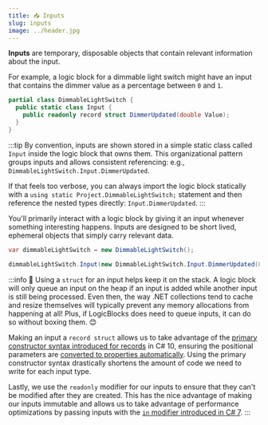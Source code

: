 ```yaml
---
title: 📥 Inputs
slug: inputs
image: ../header.jpg
---
```


**Inputs** are temporary, disposable objects that contain relevant information about the input.

For example, a logic block for a dimmable light switch might have an input that contains the dimmer value as a percentage between `0` and `1`.

```csharp
partial class DimmableLightSwitch {
  public static class Input {
    public readonly record struct DimmerUpdated(double Value);
  }
}
```

:::tip
By convention, inputs are shown stored in a simple static class called `Input` inside the logic block that owns them. This organizational pattern groups inputs and allows consistent referencing: e.g., `DimmableLightSwitch.Input.DimmerUpdated`.

If that feels too verbose, you can always import the logic block statically with a `using static Project.DimmableLightSwitch;` statement and then reference the nested types directly: `Input.DimmerUpdated`.
:::

You'll primarily interact with a logic block by giving it an input whenever something interesting happens. Inputs are designed to be short lived, ephemeral objects that simply carry relevant data.

```csharp
var dimmableLightSwitch = new DimmableLightSwitch();

dimmableLightSwitch.Input(new DimmableLightSwitch.Input.DimmerUpdated(0.5d));
```

:::info
🚀 Using a `struct` for an input helps keep it on the stack. A logic block will only queue an input on the heap if an input is added while another input is still being processed. Even then, the way .NET collections tend to cache and resize themselves will typically prevent any memory allocations from happening at all! Plus, if LogicBlocks does need to queue inputs, it can do so without boxing them. 😊

Making an input a `record struct` allows us to take advantage of the [primary constructor syntax introduced for records][positional-records] in C# 10, ensuring the positional parameters are [converted to properties automatically][primary-constructors]. Using the primary constructor syntax drastically shortens the amount of code we need to write for each input type.

Lastly, we use the `readonly` modifier for our inputs to ensure that they can't be modified after they are created. This has the nice advantage of making our inputs immutable and allows us to take advantage of performance optimizations by passing inputs with the [`in` modifier introduced in C# 7][in-modifier].
:::

[positional-records]: https://devblogs.microsoft.com/dotnet/welcome-to-csharp-10/#record-structs
[primary-constructors]: https://learn.microsoft.com/en-us/dotnet/csharp/whats-new/tutorials/primary-constructors#primary-constructors
[in-modifier]: https://devblogs.microsoft.com/premier-developer/the-in-modifier-and-the-readonly-structs-in-c/
